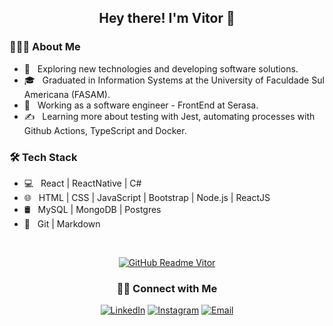 <h2 align="center" > Hey there! I'm Vitor 👋</h2>

<h3> 👨🏻‍💻 About Me </h3>

- 🤔 &nbsp; Exploring new technologies and developing software solutions.
- 🎓 &nbsp; Graduated in Information Systems at the University of Faculdade Sul Americana (FASAM).
- 💼 &nbsp; Working as a software engineer - FrontEnd at Serasa.
- ✍️ &nbsp;  Learning more about testing with Jest, automating processes with Github Actions, TypeScript and Docker.

<h3>🛠 Tech Stack</h3>

- 💻 &nbsp; React | ReactNative | C#
- 🌐 &nbsp; HTML | CSS | JavaScript | Bootstrap | Node.js | ReactJS
- 🛢 &nbsp; MySQL | MongoDB | Postgres
- 🔧 &nbsp; Git | Markdown 


<br/>

<!-- [![Top Langs](https://github-readme-stats.vercel.app/api/top-langs/?username=vitorrios1001&layout=compact)](https://github.com/vitorrios1001/) -->

<p align="center">
<a href="https://github.com/vitorrios1001"><img alt="GitHub Readme Vitor" src="https://github-readme-stats.vercel.app/api?username=vitorrios1001&show_icons=true" /></a>
</p>

<!-- [![Vitorrios's GitHub Stats](https://github-readme-stats.vercel.app/api?username=vitorrios1001&show_icons=true)](https://github.com/vitorrios1001) -->

<h3 align="center"> 🤝🏻 Connect with Me </h3>

<p align="center">
<a href="https://www.linkedin.com/in/vitorluizrios/"><img alt="LinkedIn" src="https://img.shields.io/badge/LinkedIn-Vitor%20Rios%20-blue?style=flat-square&logo=linkedin"></a>
<a href="https://www.instagram.com/vitorluizrios/"><img alt="Instagram" src="https://img.shields.io/badge/Instagram-vitorluizrios-blue?style=flat-square&logo=instagram"></a>
<a href="mailto:vr.vitorrios@gmail.com"><img alt="Email" src="https://img.shields.io/badge/Email-vr.vitorrios@gmail.com-blue?style=flat-square&logo=gmail"></a>
</p>
